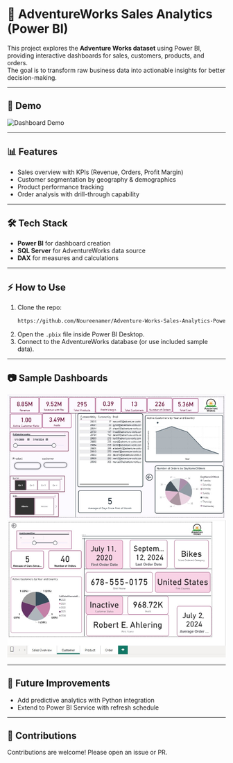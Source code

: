 # 🚀 AdventureWorks Sales Analytics (Power BI)

This project explores the **Adventure Works dataset** using Power BI, 
providing interactive dashboards for sales, customers, products, and orders.  
The goal is to transform raw business data into actionable insights for better decision-making.

---

## 🎥 Demo
![Dashboard Demo](demo/adventureWorks.gif)

---

## 📊 Features
- Sales overview with KPIs (Revenue, Orders, Profit Margin)
- Customer segmentation by geography & demographics
- Product performance tracking
- Order analysis with drill-through capability

---

## 🛠️ Tech Stack
- **Power BI** for dashboard creation  
- **SQL Server** for AdventureWorks data source  
- **DAX** for measures and calculations  

---

## ⚡ How to Use
1. Clone the repo:
   ```bash
   https://github.com/Noureenamer/Adventure-Works-Sales-Analytics-Power-BI-.git
   ```
2. Open the `.pbix` file inside Power BI Desktop.  
3. Connect to the AdventureWorks database (or use included sample data).  

---

## 📷 Sample Dashboards
![Sales Overview](reports/salesSample.jpg)  
![Customer Analysis](reports/customerAnalysis.jpg)  

---

## 🚀 Future Improvements
- Add predictive analytics with Python integration  
- Extend to Power BI Service with refresh schedule  

---

## 🤝 Contributions
Contributions are welcome! Please open an issue or PR.  
